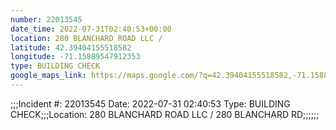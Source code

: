 ```yaml
---
number: 22013545
date_time: 2022-07-31T02:40:53+00:00
location: 280 BLANCHARD ROAD LLC / 
latitude: 42.39404155518582
longitude: -71.15889547912353
type: BUILDING CHECK
google_maps_link: https://maps.google.com/?q=42.39404155518582,-71.15889547912353
---
```


;;;Incident #: 22013545  Date: 2022-07-31 02:40:53   Type: BUILDING CHECK;;;Location: 280 BLANCHARD ROAD LLC / 280 BLANCHARD RD;;;;;;
